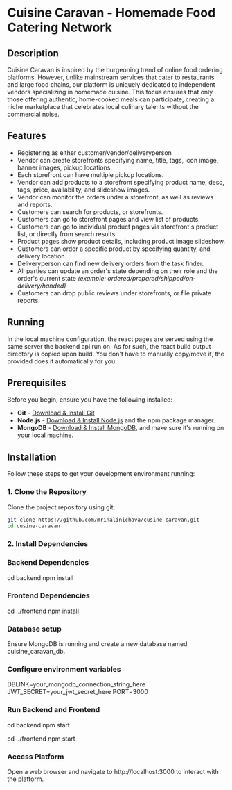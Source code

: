 # Cuisine Caravan - Homemade Food Catering Network

## Description

Cuisine Caravan is inspired by the burgeoning trend of online food ordering platforms. However, unlike mainstream services that cater to restaurants and large food chains, our platform is uniquely dedicated to independent vendors specializing in homemade cuisine. This focus ensures that only those offering authentic, home-cooked meals can participate, creating a niche marketplace that celebrates local culinary talents without the commercial noise.

## Features

* Registering as either customer/vendor/deliveryperson
* Vendor can create storefronts specifying name, title, tags, icon image, banner images, pickup locations.
* Each storefront can have multiple pickup locations.
* Vendor can add products to a storefront specifying product name, desc, tags, price, availability, and slideshow images.
* Vendor can monitor the orders under a storefront, as well as reviews and reports.
* Customers can search for products, or storefronts.
* Customers can go to storefront pages and view list of products.
* Customers can go to individual product pages via storefront's product list, or directly from search results.
* Product pages show product details, including product image slideshow.
* Customers can order a specific product by specifying quantity, and delivery location.
* Deliveryperson can find new delivery orders from the task finder.
* All parties can update an order's state depending on their role and the order's current state *(example: ordered/prepared/shipped/on-delivery/handed)*
* Customers can drop public reviews under storefronts, or file private reports.

## Running

In the local machine configuration, the react pages are served using the same server the backend api run on. As for such, the react build output directory is copied upon build. You don't have to manually copy/move it, the provided does it automatically for you.



## Prerequisites

Before you begin, ensure you have the following installed:
- **Git** - [Download & Install Git](https://git-scm.com/downloads)
- **Node.js** - [Download & Install Node.js](https://nodejs.org/en/download/) and the npm package manager.
- **MongoDB** - [Download & Install MongoDB](https://www.mongodb.com/try/download/community), and make sure it's running on your local machine.


## Installation

Follow these steps to get your development environment running:

### 1. Clone the Repository

Clone the project repository using git:

```bash
git clone https://github.com/mrinalinichava/cusine-caravan.git
cd cusine-caravan
```


### 2. Install Dependencies

### Backend Dependencies
cd backend
npm install

### Frontend Dependencies
cd ../frontend
npm install

### Database setup

Ensure MongoDB is running and create a new database named cuisine_caravan_db.

### Configure environment variables

DBLINK=your_mongodb_connection_string_here
JWT_SECRET=your_jwt_secret_here
PORT=3000

### Run Backend and Frontend

cd backend
npm start

cd ../frontend
npm start

### Access Platform

Open a web browser and navigate to http://localhost:3000 to interact with the platform.
